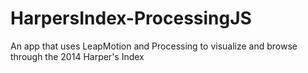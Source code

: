 HarpersIndex-ProcessingJS
=========================
An app that uses LeapMotion and Processing to visualize and browse through the 2014 Harper's Index
